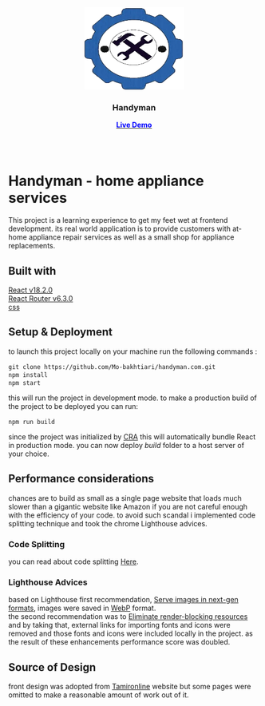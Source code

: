 <p align="center">
  <a href="">
    <img src="./src/assets/brand-logo.webp" alt="RBE logo" target="_blank" width="200" height="165">
  </a>
</p>
<h3 align="center">Handyman</h3>

<p align="center">
  <a href="https://handyman008.netlify.app/" target="_blank"><strong ><span Style="color: blue">Live Demo</span> </strong></a>
</p>
  <br>
  <br>

# Handyman - home appliance services

This project is a learning experience to get my feet wet at frontend development.
its real world application is to provide customers with at-home appliance repair services as well as a small shop for appliance replacements.

## Built with

[React v18.2.0](https://beta.reactjs.org/)  
[React Router v6.3.0](https://reactrouter.com/en/main)  
[css](https://www.w3.org/Style/CSS/current-work)

## Setup & Deployment

to launch this project locally on your machine run the following commands :

```
git clone https://github.com/Mo-bakhtiari/handyman.com.git
npm install
npm start
```

this will run the project in development mode. to make a production build of the project to be deployed you can run:

```
npm run build
```

since the project was initialized by [CRA](https://create-react-app.dev/) this will automatically bundle React in production mode.
you can now deploy *build* folder to a host server of your choice.

## Performance considerations

chances are to build as small as a single page website that loads much slower than a gigantic website like Amazon if you are not careful enough with the efficiency of your code. to avoid such scandal i implemented code splitting technique and took the chrome Lighthouse advices.

### Code Splitting

you can read about code splitting [Here]( https://facebook.github.io/create-react-app/docs/code-splitting).  

### Lighthouse Advices

based on Lighthouse first recommendation, [Serve images in next-gen formats](https://web.dev/uses-webp-images/?utm_source=lighthouse&utm_medium=devtools), images were saved in [WebP](https://developers.google.com/speed/webp/) format.  
the second recommendation was to [Eliminate render-blocking resources](https://web.dev/render-blocking-resources/?utm_source=lighthouse&utm_medium=devtools) and by taking that, external links for importing fonts and icons were removed and those fonts and icons were included locally in the project.
as the result of these enhancements performance score was doubled. 

## Source of Design 

front design was adopted from [Tamironline](https://tamironline.com/) website but some pages were omitted to make a reasonable amount of work out of it.